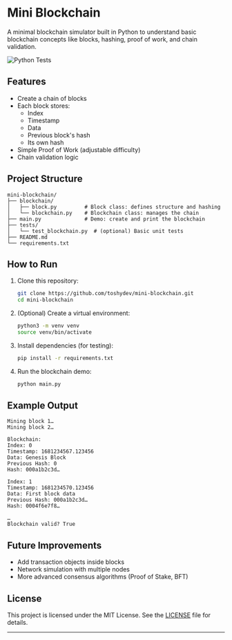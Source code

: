 # Mini Blockchain

A minimal blockchain simulator built in Python to understand basic blockchain concepts like blocks, hashing, proof of work, and chain validation.

![Python Tests](https://github.com/toshydev/mini-blockchain/actions/workflows/python-tests.yml/badge.svg)

## Features

-   Create a chain of blocks
-   Each block stores:
    -   Index
    -   Timestamp
    -   Data
    -   Previous block's hash
    -   Its own hash
-   Simple Proof of Work (adjustable difficulty)
-   Chain validation logic

## Project Structure

```plaintext
mini-blockchain/
├── blockchain/
│   ├── block.py         # Block class: defines structure and hashing
│   └── blockchain.py    # Blockchain class: manages the chain
├── main.py              # Demo: create and print the blockchain
├── tests/
│   └── test_blockchain.py  # (optional) Basic unit tests
├── README.md
└── requirements.txt
```

## How to Run

1. Clone this repository:

    ```bash
    git clone https://github.com/toshydev/mini-blockchain.git
    cd mini-blockchain
    ```

2. (Optional) Create a virtual environment:

    ```bash
    python3 -m venv venv
    source venv/bin/activate
    ```

3. Install dependencies (for testing):

    ```bash
    pip install -r requirements.txt
    ```

4. Run the blockchain demo:
    ```bash
    python main.py
    ```

## Example Output

```plaintext
Mining block 1…
Mining block 2…

Blockchain:
Index: 0
Timestamp: 1681234567.123456
Data: Genesis Block
Previous Hash: 0
Hash: 000a1b2c3d…

Index: 1
Timestamp: 1681234570.123456
Data: First block data
Previous Hash: 000a1b2c3d…
Hash: 0004f6e7f8…

…
Blockchain valid? True
```

## Future Improvements

-   Add transaction objects inside blocks
-   Network simulation with multiple nodes
-   More advanced consensus algorithms (Proof of Stake, BFT)

## License

This project is licensed under the MIT License. See the [LICENSE](LICENSE) file for details.

---
